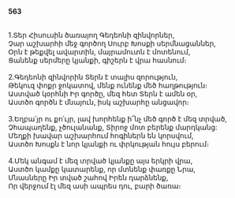 **563**

\
1.Տեր Հիսուսին ծառայող Գեդեոնի զինվորներ,\
Չար աշխարհի մեջ գործող Սուրբ Խոսքի սերմնացաններ,\
Օրն է թեքվել ավարտին, մայրամուտն է մոտենում,\
Ցանենք սերմերը կյանքի, գիշերն է վրա հասնում։\
\
2.Գեդեոնի զինվորին Տերն է տալիս զորություն,\
Թեկուզ փոքր ջոկատով, մենք ունենք մեծ հաղթություն։\
Աստված կօրհնի Իր գործը, մեզ հետ Տերն է ամեն օր,\
Աստծո գործն է մնայուն, իսկ աշխարհը անցավոր։\
\
3.Եղբա՛յր ու քո՛ւյր, լավ խորհենք ի՜նչ մեծ գործ է մեզ տրված,\
Չհապաղենք, չծուլանանք, Տիրոջ մոտ բերենք մարդկանց:\
Մեղքի խավար աշխարհում հոգիներն են կորսվում,\
Աստծո Խոսքն է նոր կյանքի ու փրկության հույս բերում։\
\
4.Մեկ անգամ է մեզ տրված կյանքը այս երկրի վրա,\
Աստծո կամքը կատարենք, որ մտնենք փառքը Նրա,\
Մնասները Իր տված շահով Իրեն դարձնենք,\
Որ վերջում էլ մեզ ասի ապրես դու, բարի ծառա։
